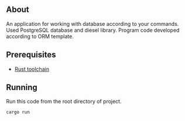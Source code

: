 ## About

An application for working with database according to your commands. Used PostgreSQL database and diesel library. Program code developed according to ORM template.

## Prerequisites

* [Rust toolchain](https://www.rust-lang.org/learn/get-started)

## Running

Run this code from the root directory of project.

```
cargo run
```